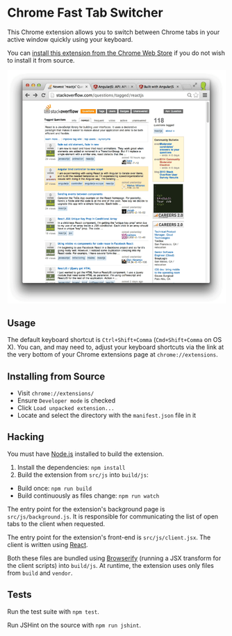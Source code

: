 Chrome Fast Tab Switcher
========================

This Chrome extension allows you to switch between Chrome tabs in your active window quickly using your keyboard.

You can [install this extension from the Chrome Web Store](https://chrome.google.com/webstore/detail/fast-tab-switcher/jkhfenkikopkkpboaipgllclaaehgpjf) if you do not wish to install it from source.

![Demo](demo.gif)

Usage
-----

The default keyboard shortcut is `Ctrl+Shift+Comma` (`Cmd+Shift+Comma` on OS X). You can, and may need to, adjust your keyboard shortcuts via the link at the very bottom of your Chrome extensions page at `chrome://extensions`.

Installing from Source
----------------------

 * Visit `chrome://extensions/`
 * Ensure `Developer mode` is checked
 * Click `Load unpacked extension...`
 * Locate and select the directory with the `manifest.json` file in it

Hacking
-------

You must have [Node.js](http://nodejs.org/) installed to build the extension.

1. Install the dependencies: `npm install`
2. Build the extension from `src/js` into `build/js`:
  * Build once: `npm run build`
  * Build continuously as files change: `npm run watch`

The entry point for the extension's background page is `src/js/background.js`. It is responsible for communicating the list of open tabs to the client when requested.

The entry point for the extension's front-end is `src/js/client.jsx`. The client is written using [React](http://facebook.github.io/react/).

Both these files are bundled using [Browserify](http://browserify.org/) (running a JSX transform for the client scripts) into `build/js`. At runtime, the extension uses only files from `build` and `vendor`.

Tests
-----

Run the test suite with `npm test`.

Run JSHint on the source with `npm run jshint`.
